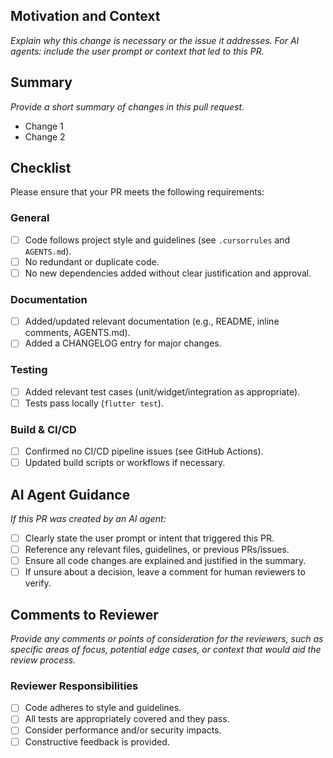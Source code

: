 ## Motivation and Context

_Explain why this change is necessary or the issue it addresses. For AI agents: include the user prompt or context that led to this PR._

## Summary

_Provide a short summary of changes in this pull request._

- Change 1
- Change 2

## Checklist

Please ensure that your PR meets the following requirements:

### General

- [ ] Code follows project style and guidelines (see `.cursorrules` and `AGENTS.md`).
- [ ] No redundant or duplicate code.
- [ ] No new dependencies added without clear justification and approval.

### Documentation

- [ ] Added/updated relevant documentation (e.g., README, inline comments, AGENTS.md).
- [ ] Added a CHANGELOG entry for major changes.

### Testing

- [ ] Added relevant test cases (unit/widget/integration as appropriate).
- [ ] Tests pass locally (`flutter test`).

### Build & CI/CD

- [ ] Confirmed no CI/CD pipeline issues (see GitHub Actions).
- [ ] Updated build scripts or workflows if necessary.

## AI Agent Guidance

_If this PR was created by an AI agent:_

- [ ] Clearly state the user prompt or intent that triggered this PR.
- [ ] Reference any relevant files, guidelines, or previous PRs/issues.
- [ ] Ensure all code changes are explained and justified in the summary.
- [ ] If unsure about a decision, leave a comment for human reviewers to verify.

## Comments to Reviewer

_Provide any comments or points of consideration for the reviewers, such as specific areas of focus, potential edge cases, or context that would aid the review process._

### Reviewer Responsibilities

- [ ] Code adheres to style and guidelines.
- [ ] All tests are appropriately covered and they pass.
- [ ] Consider performance and/or security impacts.
- [ ] Constructive feedback is provided.
